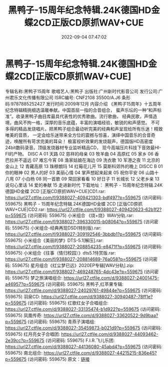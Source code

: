 ﻿---
title: 黑鸭子-15周年纪念特辑.24K德国HD金蝶2CD正版CD原抓WAV+CUE
date: 2022-09-04 07:47:02
categories: WAV车载音乐、镜像
tags: 华语中文
---
# 黑鸭子-15周年纪念特辑.24K德国HD金蝶2CD[正版CD原抓WAV+CUE]

专辑名称:黑鸭子15周年
歌唱艺人:黑鸭子
出版社:广州新时代影音公司
发行公司:广州君乐文化传播有限公司
ISRC编号: CNF2108 35500/A.J6
条形码:9787885252427
发行时间:2009年12月
内容介绍
《黑鸭子15周年》十五周年纪念特辑精挑细选温暖奉献。中国首屈一指的合音组合，
蜚声乐坛的一种“和声标准”。收录黑鸭子曲目库最具代表性的优秀歌曲。流行歌曲，
经典民歌，声情造境，曲风不拘一格，深厚的音乐底蕴，丰富的演唱经验，敏锐的和声感觉。
不可多得的精品发烧唱片。把黑鸭子组合最动听完美的经典和声呈现给所有乐迷！精致唯美的音质，
一定会给乐迷带来全方位的震撼与惊喜，演绎中国音乐的合音奇迹，唤醒所有苛求完美的耳朵！
极富视听效果的发烧靓声，德国版HD高密度24bit数码录音。顶级发烧器材专业监听精品CD，
现今高端压片科技下音效最HI-FI的产物。
DISC A
01 天路
02 慈祥的母亲
03 牧羊曲
04 高原红
05 家乡
06 香巴拉并不遥远
07 难忘今宵
08 渔家姑娘在海边
09 洗衣歌
10 军港之夜
11 北京的金山上
12 青藏高原
13 珠穆朗玛
14 红莓花儿开
15 莫斯科郊外的晚上
DISCC B
01 你的眼神
02 男人的好
03 美丽心情
04 掌声想起来起来
05 祝你平安
06 山路十八弯
07 小白杨
08 同一首歌
09 常回家看看
10 好日子
11 长城长
12 父老乡亲
13 说句心里话
14 爱的奉献
15 走进新时代
下载地址：
黑鸭子 - 15周年纪念特辑.24K德国HD金蝶 2CD [正版CD原抓WAV+CUE]CD1.rar: https://url27.ctfile.com/f/9388027-409421303-bdf497?p=559675
(访问密码: 559675)
黑鸭子 - 15周年纪念特辑.24K德国HD金蝶 2CD [正版CD原抓WAV+CUE]CD2.rar: https://url27.ctfile.com/f/9388027-409420623-62b1f2?p=559675
(访问密码: 559675)
小米组合 《烧+烧》WAV分轨.rar: https://url27.ctfile.com/f/9388027-396330015-b08064?p=559675
(访问密码: 559675)
小米组合-经典再现DSD(特别版).rar: https://url27.ctfile.com/f/9388027-309192546-3bbdb1?p=559675
(访问密码: 559675)
小米组合《美丽的梦》DTS-5.1[解压].rar: https://url27.ctfile.com/f/9388027-208854235-e8471f?p=559675
(访问密码: 559675)
小米组合《往事（情归校园）》dts5.1恃赏版.rar: https://url27.ctfile.com/f/9388027-208814689-76a058?p=559675
(访问密码: 559675)
星月组合《红尘梦已远》2020EP专辑[WAV分轨].zip: https://url27.ctfile.com/f/9388027-469248765-4dc43e?p=559675
(访问密码: 559675)
梦之旅演唱组合: https://url27.ctfile.com/d/9388027-24001475-a46957?p=559675
(访问密码: 559675)
黑鸭子,红苹果专辑: https://url27.ctfile.com/d/9388027-24029761-49844e?p=559675
(访问密码: 559675)
羽泉CD: https://url27.ctfile.com/d/9388027-30940487-78ff1e?p=559675
(访问密码: 559675)
红歌红女子合唱组合: https://url27.ctfile.com/d/9388027-33135474-b1d922?p=559675
(访问密码: 559675)
凤凰传奇: https://url27.ctfile.com/d/9388027-33620522-9d9baa?p=559675
(访问密码: 559675)
青燕子演唱组: https://url27.ctfile.com/d/9388027-35459873-b021d9?p=559675
(访问密码: 559675)
红月亮女子合唱团: https://url27.ctfile.com/d/9388027-44093462-2e39cc?p=559675
(访问密码: 559675)
F.I.R.飞儿乐团: https://url27.ctfile.com/d/9388027-44136080-45abd4?p=559675
(访问密码: 559675)
南北组合: https://url27.ctfile.com/d/9388027-44215215-836e45?p=559675
(访问密码: 559675)
原文：[链接](https://blog.sina.com.cn/s/blog_1647c7e7601030z7x.html)